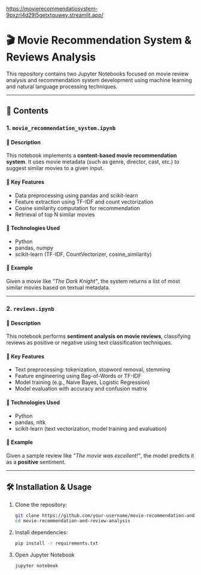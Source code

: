 https://movierecommendatiosystem-9pxzrl4d29l5getxtguwey.streamlit.app/
# 🎬 Movie Recommendation System & Reviews Analysis

This repository contains two Jupyter Notebooks focused on movie review analysis and recommendation system development using machine learning and natural language processing techniques.

---

## 📁 Contents

### 1. `movie_recommendation_system.ipynb`

#### 📌 Description
This notebook implements a **content-based movie recommendation system**. It uses movie metadata (such as genre, director, cast, etc.) to suggest similar movies to a given input.

#### 🧠 Key Features
- Data preprocessing using pandas and scikit-learn
- Feature extraction using TF-IDF and count vectorization
- Cosine similarity computation for recommendation
- Retrieval of top N similar movies

#### 🔧 Technologies Used
- Python  
- pandas, numpy  
- scikit-learn (TF-IDF, CountVectorizer, cosine_similarity)

#### 📝 Example
Given a movie like _"The Dark Knight"_, the system returns a list of most similar movies based on textual metadata.

---

### 2. `reviews.ipynb`

#### 📌 Description
This notebook performs **sentiment analysis on movie reviews**, classifying reviews as positive or negative using text classification techniques.

#### 🧠 Key Features
- Text preprocessing: tokenization, stopword removal, stemming
- Feature engineering using Bag-of-Words or TF-IDF
- Model training (e.g., Naive Bayes, Logistic Regression)
- Model evaluation with accuracy and confusion matrix

#### 🔧 Technologies Used
- Python  
- pandas, nltk  
- scikit-learn (text vectorization, model training and evaluation)

#### 📝 Example
Given a sample review like _"The movie was excellent!"_, the model predicts it as a **positive** sentiment.

---

## 🛠 Installation & Usage

1. Clone the repository:
   ```bash
   git clone https://github.com/your-username/movie-recommendation-and-review-analysis.git
   cd movie-recommendation-and-review-analysis
2. Install dependencies:
   ```bash
   pip install -r requirements.txt

4. Open Jupyter Notebook
   ```bash
   jupyter notebook
   
